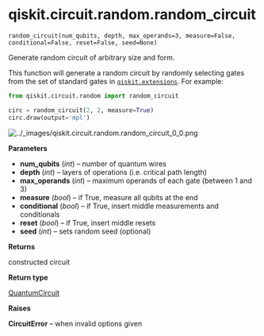 # qiskit.circuit.random.random\_circuit



`random_circuit(num_qubits, depth, max_operands=3, measure=False, conditional=False, reset=False, seed=None)`

Generate random circuit of arbitrary size and form.

This function will generate a random circuit by randomly selecting gates from the set of standard gates in [`qiskit.extensions`](extensions#module-qiskit.extensions "qiskit.extensions"). For example:

```python
from qiskit.circuit.random import random_circuit

circ = random_circuit(2, 2, measure=True)
circ.draw(output='mpl')
```

![../\_images/qiskit.circuit.random.random\_circuit\_0\_0.png](/images/api/qiskit/0.29/qiskit.circuit.random.random_circuit_0_0.png)

**Parameters**

*   **num\_qubits** (*int*) – number of quantum wires
*   **depth** (*int*) – layers of operations (i.e. critical path length)
*   **max\_operands** (*int*) – maximum operands of each gate (between 1 and 3)
*   **measure** (*bool*) – if True, measure all qubits at the end
*   **conditional** (*bool*) – if True, insert middle measurements and conditionals
*   **reset** (*bool*) – if True, insert middle resets
*   **seed** (*int*) – sets random seed (optional)

**Returns**

constructed circuit

**Return type**

[QuantumCircuit](qiskit.circuit.QuantumCircuit#qiskit.circuit.QuantumCircuit "qiskit.circuit.QuantumCircuit")

**Raises**

**CircuitError** – when invalid options given
